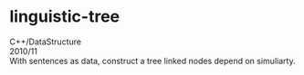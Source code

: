 # linguistic-tree
C++/DataStructure<br/>
2010/11<br/>
With sentences as data, construct a tree linked nodes depend on simuliarty.
